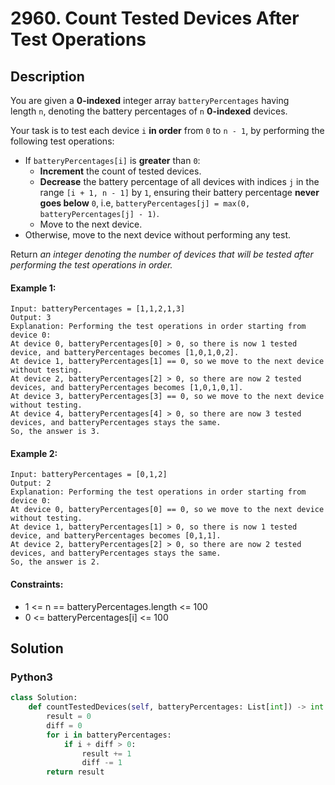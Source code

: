 # 2960. Count Tested Devices After Test Operations


## Description
You are given a **0-indexed** integer array `batteryPercentages` having length `n`, denoting the battery percentages of `n` **0-indexed** devices.

Your task is to test each device `i` **in order** from `0` to `n - 1`, by performing the following test operations:

-   If `batteryPercentages[i]` is **greater** than `0`:
    -   **Increment** the count of tested devices.
    -   **Decrease** the battery percentage of all devices with indices `j` in the range `[i + 1, n - 1]` by `1`, ensuring their battery percentage **never goes below** `0`, i.e, `batteryPercentages[j] = max(0, batteryPercentages[j] - 1)`.
    -   Move to the next device.
-   Otherwise, move to the next device without performing any test.

Return *an integer denoting the number of devices that will be tested after performing the test operations in order.*

#### Example 1:
```
Input: batteryPercentages = [1,1,2,1,3]
Output: 3
Explanation: Performing the test operations in order starting from device 0:
At device 0, batteryPercentages[0] > 0, so there is now 1 tested device, and batteryPercentages becomes [1,0,1,0,2].
At device 1, batteryPercentages[1] == 0, so we move to the next device without testing.
At device 2, batteryPercentages[2] > 0, so there are now 2 tested devices, and batteryPercentages becomes [1,0,1,0,1].
At device 3, batteryPercentages[3] == 0, so we move to the next device without testing.
At device 4, batteryPercentages[4] > 0, so there are now 3 tested devices, and batteryPercentages stays the same.
So, the answer is 3.
```

#### Example 2:
```
Input: batteryPercentages = [0,1,2]
Output: 2
Explanation: Performing the test operations in order starting from device 0:
At device 0, batteryPercentages[0] == 0, so we move to the next device without testing.
At device 1, batteryPercentages[1] > 0, so there is now 1 tested device, and batteryPercentages becomes [0,1,1].
At device 2, batteryPercentages[2] > 0, so there are now 2 tested devices, and batteryPercentages stays the same.
So, the answer is 2.
```

#### Constraints:
- 1 <= n == batteryPercentages.length <= 100 
- 0 <= batteryPercentages[i] <= 100


## Solution

### Python3
```python
class Solution:
    def countTestedDevices(self, batteryPercentages: List[int]) -> int:
        result = 0
        diff = 0
        for i in batteryPercentages:
            if i + diff > 0:
                result += 1
                diff -= 1
        return result
```
